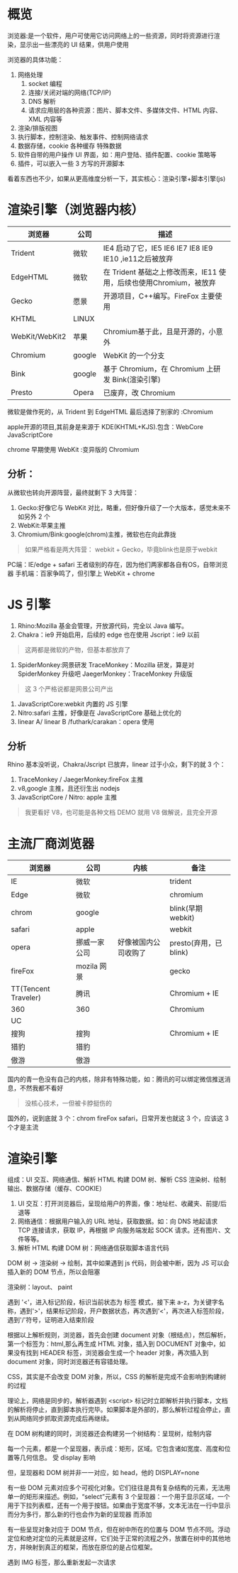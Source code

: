 # 概览

浏览器:是一个软件，用户可使用它访问网络上的一些资源，同时将资源进行渲染，显示出一些漂亮的 UI 结果，供用户使用

浏览器的具体功能：

1. 网络处理
   1. socket 编程
   2. 连接/关闭对端的网络\(TCP/IP\)
   3. DNS 解析
   4. 请求应用层的各种资源：图片、脚本文件、多媒体文件、HTML 内容、XML 内容等
2. 渲染/排版视图
3. 执行脚本，控制渲染、触发事件、控制网络请求
4. 数据存储，cookie 各种缓存 特殊数据
5. 软件自带的用户操作 UI 界面，如：用户登陆、插件配置、cookie 策略等
6. 插件，可以嵌入一些 3 方写的开源脚本

看着东西也不少，如果从更高维度分析一下，其实核心：渲染引擎+脚本引擎(js)

# 渲染引擎（浏览器内核）


| 浏览器         | 公司   | 描述                                                                           |
| -------------- | ------ | ------------------------------------------------------------------------------ |
| Trident        | 微软   | IE4 启动了它，IE5 IE6 IE7 IE8 IE9 IE10 ,ie11之后被放弃                         |
| EdgeHTML       | 微软   | 在 Trident 基础之上修改而来，IE11 使用，后续也使用Chromium，被放弃             |
| Gecko          | 愿景   | 开源项目，C++编写。FireFox 主要使用                                            |
| KHTML          | LINUX  |                                                                                |
| WebKit/WebKit2 | 苹果   | Chromium基于此，且是开源的，小意外                                             |
| Chromium       | google | WebKit 的一个分支                                                              | 
| Bink           | google | 基于 Chromium，在 Chromium 上研发 Bink(渲染引擎) |
| Presto         | Opera  | 已废弃，改   Chromium                                                          |

微软是做作死的，从 Trident 到 EdgeHTML 最后选择了别家的 :Chromium

apple开源的项目,其前身是来源于 KDE\(KHTML\+KJS\).包含：WebCore JavaScriptCore

chrome 早期使用 WebKit :变异版的 Chromium


## 分析：

从微软也转向开源阵营，最终就剩下 3 大阵营：

1. Gecko:好像它与 WebKit 对比，略重，但好像升级了一个大版本，感觉未来不如另外 2 个
2. WebKit:苹果主推
3. Chromium/Bink:google(chrom)主推，微软也在向此靠拢

>如果严格看是两大阵营： webkit + Gecko，毕竟blink也是原于webkit

PC端：IE/edge + safari 王者级别的存在，因为他们两家都各自有OS，自带浏览器
手机端：百家争鸣了，但引擎上 WebKit + chrome



# JS 引擎

1. Rhino:Mozilla 基金会管理，开放源代码，完全以 Java 编写。
2. Chakra：ie9 开始启用，后续的 edge 也在使用
   Jscript：ie9 以前

> 这两都是微软的产物，但基本都放弃了

1. SpiderMonkey:网景研发
   TraceMonkey：Mozilla 研发，算是对 SpiderMonkey 升级吧
   JaegerMonkey：TraceMonkey 升级版

> 这 3 个严格说都是网景公司产出

1. JavaScriptCore:webkit 内置的 JS 引擎
2. Nitro:safari 主推，好像是在 JavaScriptCore 基础上优化的
3. linear A/ linear B /futhark/carakan：opera 使用

## 分析

Rhino 基本没听说，Chakra/Jscript 已放弃，linear 过于小众，剩下的就 3 个：

1. TraceMonkey / JaegerMonkey:fireFox 主推
2. v8,google 主推，且还衍生出 nodejs
3. JavaScriptCore / Nitro: apple 主推

> 我更看好 V8，也可能是各种文档 DEMO 就用 V8 做解说，且完全开源

# 主流厂商浏览器

|          浏览器              |         公司     |             内核           | 备注 |
| ---------------------- | ------------ | -------------------- | ---|
| IE                     | 微软         |                      | trident |
| Edge                   | 微软         |                      | chromium|
| chrom                  | google       |                      | blink(早期webkit) |
| safari                 | apple        |                       | webkit |
| opera                  | 挪威一家公司 | 好像被国内公司收购了 | presto(弃用，已 blink) |
| fireFox                | mozila 网景  |                      | gecko |
| TT(Tencent Traveler) | 腾讯         |                      | Chromium + IE|
| 360                    | 360          |                      | Chromium |
| UC                     |              |                      ||
| 搜狗                   | 搜狗         |                      | Chromium + IE|
| 猎豹                   | 猎豹         |                      ||
| 傲游                   | 傲游         |                      ||

国内的青一色没有自己的内核，除非有特殊功能，如：腾讯的可以绑定微信推送消息，不然我都不看好
> 没核心技术，一但被卡脖挺伤的

国外的，说到底就 3 个：chrom fireFox safari，日常开发也就这 3 个，应该这 3 个才是主流

# 渲染引擎

组成：UI 交互、网络通信、解析 HTML 构建 DOM 树、解析 CSS 渲染树、绘制输出、数据存储（缓存、COOKIE）

1. UI 交互：打开浏览器后，呈现给用户的界面，像：地址栏、收藏夹、前提/后退等
2. 网络通信：根据用户输入的 URL 地址，获取数据。如：向 DNS 地起请求 TCP 连接请求，获取 IP，再根据 IP 向服务端发起 SOCK 请求。还有图片、文件等等。
3. 解析 HTML 构建 DOM 树：网络通信获取脚本语言代码

DOM 树 -> 渲染树 -> 绘制，其中如果遇到 js 代码，则会被中断，因为 JS 可以会插入新的 DOM 节点，所以会阻塞

渲染树：layout、 paint

遇到 '<'，进入标记阶段，标识当前状态为 标签 模式，接下来 a\-z，为关键字名称，遇到'\>'，结果标记阶段，开户数据状态，再次遇到'\<'，再次进入标签阶段，遇到'/'符号，证明进入结束阶段

根据以上解析规则，浏览器，首先会创建 document 对象（根结点），然后解析，第一个标签为：html,那么再生成 HTML 对象，插入到 DOCUMENT 对象中，如果没有找到 HEADER 标签，浏览器会生成一个 header 对象，再次插入到 document 对象，同时浏览器还有容错处理。

CSS，其实是不会改变 DOM 对象，所以，CSS 的解析是完成不会影响到构建树的过程

理论上，网络是同步的，解析器遇到 \<script\> 标记时立即解析并执行脚本，文档的解析将停止，直到脚本执行完毕。如果脚本是外部的，那么解析过程会停止，直到从网络同步抓取资源完成后再继续。

在 DOM 树构建的同时，浏览器还会构建另一个树结构：呈现树，绘制内容

每一个元素，都是一个呈现器，表示成：矩形，区域。它包含诸如宽度、高度和位置等几何信息。 受 display 影响

但，呈现器和 DOM 树并非一一对应，如 head，他的 DISPLAY=none

有一些 DOM 元素对应多个可视化对象。它们往往是具有复杂结构的元素，无法用单一的矩形来描述。例如，“select”元素有 3 个呈现器：一个用于显示区域，一个用于下拉列表框，还有一个用于按钮。如果由于宽度不够，文本无法在一行中显示而分为多行，那么新的行也会作为新的呈现器 而添加

有一些呈现对象对应于 DOM 节点，但在树中所在的位置与 DOM 节点不同。浮动定位和绝对定位的元素就是这样，它们处于正常的流程之外，放置在树中的其他地方，并映射到真正的框架，而放在原位的是占位框架。

遇到 IMG 标签，那么重新发起一次请求
